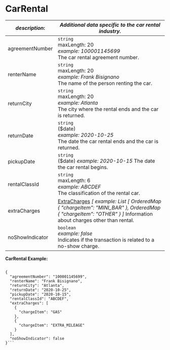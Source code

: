 
# CarRental

| *description*: | *Additional data specific to the car rental industry.*|
|----|----|
| agreementNumber |    ``` string ```   <br/> maxLength: 20  <br/> *example: 100001145699*  <br/> The car rental agreement number.|
| renterName |    ``` string ```   <br/> maxLength: 20  <br/> *example: Frank Bisignano*  <br/> The name of the person renting the car.|
| returnCity |    ``` string ```  <br/>   maxLength: 20  <br/> *example: Atlanta*  <br/> The city where the rental ends and the car is returned.|
| returnDate |    ``` string ```  <br/>   ($date)  <br/> *example: 2020-10-25*  <br/> The date the car rental ends and the car is returned.|
| pickupDate |    ``` string ```  <br/>   ($date) *example: 2020-10-15* The date the car rental begins.|
| rentalClassId |    ``` string ```   <br/>  maxLength: 6  <br/> *example: ABCDEF*  <br/> The classification of the rental car.|
| extraCharges |  [ExtraCharges](?path=docs/schemas-md/ExtraCharges.md) *[ example: List [ OrderedMap { "chargeItem": "MINI_BAR" }, OrderedMap { "chargeItem": "OTHER" } ]* Information about charges other than rental.| 
| noShowIndicator |    ``` boolean ```   <br/>  *example: false* <br/>  Indicates if the transaction is related to a no-show charge.|

**CarRental Example:**

```{r}

{
  "agreementNumber": "100001145699",
  "renterName": "Frank Bisignano",
  "returnCity": "Atlanta",
  "returnDate": "2020-10-25",
  "pickupDate": "2020-10-15",
  "rentalClassId": "ABCDEF",
  "extraCharges": [
    {
      "chargeItem": "GAS"
    },
    {
      "chargeItem": "EXTRA_MILEAGE"
    }
  ],
  "noShowIndicator": false
}```  






